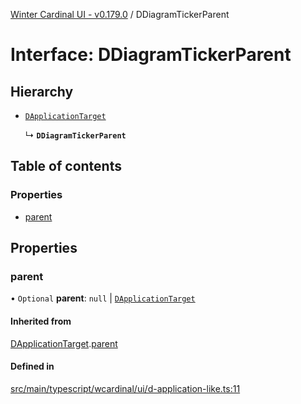 [Winter Cardinal UI - v0.179.0](../index.md) / DDiagramTickerParent

# Interface: DDiagramTickerParent

## Hierarchy

- [`DApplicationTarget`](DApplicationTarget.md)

  ↳ **`DDiagramTickerParent`**

## Table of contents

### Properties

- [parent](DDiagramTickerParent.md#parent)

## Properties

### parent

• `Optional` **parent**: ``null`` \| [`DApplicationTarget`](DApplicationTarget.md)

#### Inherited from

[DApplicationTarget](DApplicationTarget.md).[parent](DApplicationTarget.md#parent)

#### Defined in

[src/main/typescript/wcardinal/ui/d-application-like.ts:11](https://github.com/winter-cardinal/winter-cardinal-ui/blob/v0.179.0/src/main/typescript/wcardinal/ui/d-application-like.ts#L11)

